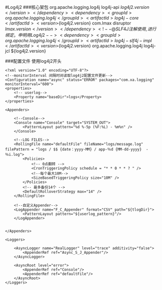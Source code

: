 #Log4j2
###核心架包
    <dependency>			   <groupId>org.apache.logging.log4j</groupId>
			<artifactId>log4j-api</artifactId>
			<version>${log4j2.version}</version>
        </dependency>
		<dependency>
			<groupId>org.apache.logging.log4j</groupId>
			<artifactId>log4j-core</artifactId>
			<version>${log4j2.version}</version>
		</dependency>
		<!--异步并发日志框架-->
		<dependency>
			<groupId>com.lmax</groupId>
			<artifactId>disruptor</artifactId>
			<version>${lmax.version}</version>
		</dependency>
		<!--@SLF4J注解使用,进行绑定，申明用Log4j2-->
		<dependency>
		<groupId>org.apache.logging.log4j</groupId>
			<artifactId>log4j-slf4j-impl</artifactId>
			<version>${log4j2.version}</version>
		</dependency>
		<!--spring日志映射-->
		<dependency>
		<groupId>org.apache.logging.log4j</groupId>
			<artifactId>log4j-jcl</artifactId>
			<version>${log4j2.version}</version>
		</dependency>
		
###配置文件
使用log4j2开头

    <?xml version="1.0" encoding="UTF-8"?>
    <!--monitorInterval 间隔时间读取log4j2配置文件更新-->
    <Configuration name="async" status="ERROR" packages="com.xa.logging" monitorInterval="600">
    <properties>
        <!-- userlog-->
        <Property name="baseDir">logs</Property>
    </properties>

    <Appenders>

        <!--Console-->
        <Console name="Console" target="SYSTEM_OUT">
            <PatternLayout pattern="%d %-5p (%F:%L) - %m%n" />
        </Console>

        <!--LOG FILES-->
        <RollingFile name="defaultFile" fileName="logs/message.log" filePattern = "logs / $$ {date：yyyy-MM} / app-％d {MM-dd-yyyy}  - ％i.log">
            <Policies>
                <!-- 0点翻转 -->
                <CronTriggeringPolicy schedule = "* * 0 * * ? " />
                <!--每个最大10M-->
                <SizeBasedTriggeringPolicy size="10M" />
            </Policies>
            <!-- 最多备份14个 -->
            <DefaultRolloverStrategy max="14" />
        </RollingFile>

        <!--自定义Appender-->
        <LogAppender name="F_C_Appender" format="CSV" path="${tlogDir}">
            <PatternLayout pattern="${userlog_pattern}"/>
        </LogAppender>
        

    </Appenders>

    <Loggers>

        <AsyncLogger name="RealLogger" level="trace" additivity="false">
            <AppenderRef ref="Async_S_J_Appender"/>
        </AsyncLogger>

        <AsyncRoot level="error">
            <AppenderRef ref="Console"/>
            <AppenderRef ref="defaultFile"/>
        </AsyncRoot>
    </Loggers>
</Configuration>